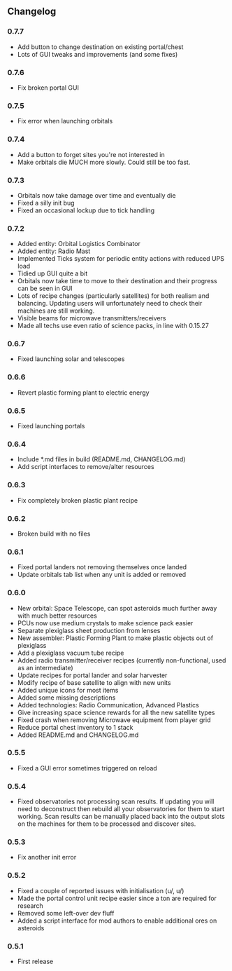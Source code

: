 ## Changelog

### 0.7.7

  * Add button to change destination on existing portal/chest
  * Lots of GUI tweaks and improvements (and some fixes)

### 0.7.6

  * Fix broken portal GUI

### 0.7.5

  * Fix error when launching orbitals

### 0.7.4

  * Add a button to forget sites you're not interested in
  * Make orbitals die MUCH more slowly. Could still be too fast.

### 0.7.3

  * Orbitals now take damage over time and eventually die
  * Fixed a silly init bug
  * Fixed an occasional lockup due to tick handling

### 0.7.2

  * Added entity: Orbital Logistics Combinator
  * Added entity: Radio Mast
  * Implemented Ticks system for periodic entity actions with reduced UPS load
  * Tidied up GUI quite a bit
  * Orbitals now take time to move to their destination and their progress can be seen in GUI
  * Lots of recipe changes (particularly satellites) for both realism and balancing.
    Updating users will unfortunately need to check their machines are still working.
  * Visible beams for microwave transmitters/receivers
  * Made all techs use even ratio of science packs, in line with 0.15.27

### 0.6.7

  * Fixed launching solar and telescopes

### 0.6.6

  * Revert plastic forming plant to electric energy

### 0.6.5

  * Fixed launching portals

### 0.6.4

  * Include *.md files in build (README.md, CHANGELOG.md)
  * Add script interfaces to remove/alter resources

### 0.6.3

  * Fix completely broken plastic plant recipe

### 0.6.2

  * Broken build with no files

### 0.6.1

  * Fixed portal landers not removing themselves once landed
  * Update orbitals tab list when any unit is added or removed

### 0.6.0

  * New orbital: Space Telescope, can spot asteroids much further away with much better resources
  * PCUs now use medium crystals to make science pack easier
  * Separate plexiglass sheet production from lenses
  * New assembler: Plastic Forming Plant to make plastic objects out of plexiglass
  * Add a plexiglass vacuum tube recipe
  * Added radio transmitter/receiver recipes (currently non-functional, used as an intermediate)
  * Update recipes for portal lander and solar harvester
  * Modify recipe of base satellite to align with new units
  * Added unique icons for most items
  * Added some missing descriptions
  * Added technologies: Radio Communication, Advanced Plastics
  * Give increasing space science rewards for all the new satellite types
  * Fixed crash when removing Microwave equipment from player grid
  * Reduce portal chest inventory to 1 stack
  * Added README.md and CHANGELOG.md

### 0.5.5

  * Fixed a GUI error sometimes triggered on reload

### 0.5.4

  * Fixed observatories not processing scan results. If updating you will need to deconstruct then rebuild all your observatories for them to start working. Scan results can be manually placed back into the output slots on the machines for them to be processed and discover sites.

### 0.5.3

  * Fix another init error

### 0.5.2

  * Fixed a couple of reported issues with initialisation (u/, u/)
  * Made the portal control unit recipe easier since a ton are required for research
  * Removed some left-over dev fluff
  * Added a script interface for mod authors to enable additional ores on asteroids

### 0.5.1

  * First release